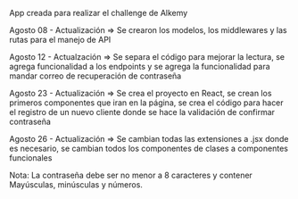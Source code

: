 App creada para realizar el challenge de Alkemy

Agosto 08 - Actualización => Se crearon los modelos, los middlewares y las rutas para el manejo de API

Agosto 12 - Actualzación => Se separa el código para mejorar la lectura, se agrega funcionalidad a los endpoints y se agrega la funcionalidad para mandar correo de recuperación de contraseña

Agosto 23 - Actualización => Se crea el proyecto en React, se crean los primeros componentes que iran en la página, se crea el código para hacer el registro de un nuevo cliente donde se hace la validación de confirmar contraseña

Agosto 26 - Actualización => Se cambian todas las extensiones a .jsx donde es necesario, se cambian todos los componentes de clases a componentes funcionales

Nota: La contraseña debe ser no menor a 8 caracteres y contener Mayúsculas, minúsculas y números.
